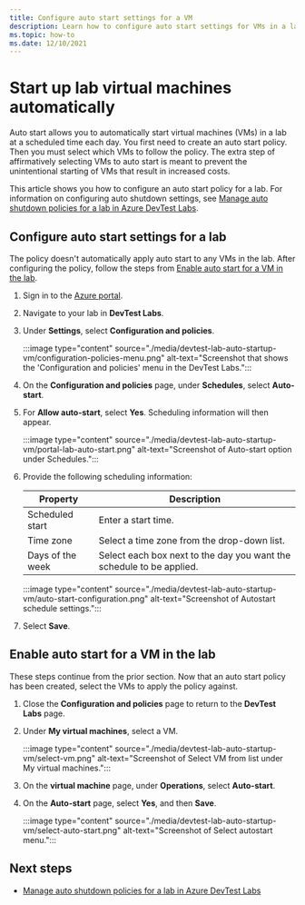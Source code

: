 ```yaml
---
title: Configure auto start settings for a VM
description: Learn how to configure auto start settings for VMs in a lab. This setting allows VMs in the lab to be automatically started on a schedule. 
ms.topic: how-to
ms.date: 12/10/2021
---
```


# Start up lab virtual machines automatically

Auto start allows you to automatically start virtual machines (VMs) in a lab at a scheduled time each day. You first need to create an auto start policy. Then you must select which VMs to follow the policy. The extra step of affirmatively selecting VMs to auto start is meant to prevent the unintentional starting of VMs that result in increased costs.

This article shows you how to configure an auto start policy for a lab. For information on configuring auto shutdown settings, see [Manage auto shutdown policies for a lab in Azure DevTest Labs](devtest-lab-auto-shutdown.md). 

## Configure auto start settings for a lab 

The policy doesn't automatically apply auto start to any VMs in the lab. After configuring the policy, follow the steps from [Enable auto start for a VM in the lab](#enable-auto-start-for-a-vm-in-the-lab).

1. Sign in to the [Azure portal](https://portal.azure.com/).

1. Navigate to your lab in **DevTest Labs**.

1. Under **Settings**, select **Configuration and policies**. 

   :::image type="content" source="./media/devtest-lab-auto-startup-vm/configuration-policies-menu.png" alt-text="Screenshot that shows the 'Configuration and policies' menu in the DevTest Labs.":::

1. On the **Configuration and policies** page, under **Schedules**, select **Auto-start**.

1. For **Allow auto-start**, select **Yes**. Scheduling information will then appear.

    :::image type="content" source="./media/devtest-lab-auto-startup-vm/portal-lab-auto-start.png" alt-text="Screenshot of Auto-start option under Schedules.":::
 
1. Provide the following scheduling information:

    |Property | Description |
    |---|---|
    |Scheduled start| Enter a start time.|
    |Time zone| Select a time zone from the drop-down list.|
    |Days of the week| Select each box next to the day you want the schedule to be applied.|

    :::image type="content" source="./media/devtest-lab-auto-startup-vm/auto-start-configuration.png" alt-text="Screenshot of Autostart schedule settings.":::

1. Select **Save**. 

## Enable auto start for a VM in the lab

These steps continue from the prior section. Now that an auto start policy has been created, select the VMs to apply the policy against.

1. Close the **Configuration and policies** page to return to the **DevTest Labs** page.

1. Under **My virtual machines**, select a VM.

    :::image type="content" source="./media/devtest-lab-auto-startup-vm/select-vm.png" alt-text="Screenshot of Select VM from list under My virtual machines.":::

1. On the **virtual machine** page, under **Operations**, select **Auto-start**. 

1. On the **Auto-start** page, select **Yes**, and then **Save**.

    :::image type="content" source="./media/devtest-lab-auto-startup-vm/select-auto-start.png" alt-text="Screenshot of Select autostart menu.":::

## Next steps

- [Manage auto shutdown policies for a lab in Azure DevTest Labs](devtest-lab-auto-shutdown.md)
